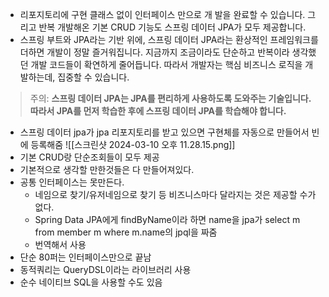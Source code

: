 - 리포지토리에 구현 클래스 없이 인터페이스 만으로 개 발을 완료할 수 있습니다. 그리고 반복 개발해온 기본 CRUD 기능도 스프링 데이터 JPA가 모두 제공합니다.
- 스프링 부트와 JPA라는 기반 위에, 스프링 데이터 JPA라는 환상적인 프레임워크를 더하면 개발이 정말 즐거워집니다. 지금까지 조금이라도 단순하고 반복이라 생각했던 개발 코드들이 확연하게 줄어듭니다. 따라서 개발자는 핵심 비즈니스 로직을 개발하는데, 집중할 수 있습니다.

>주의: **스프링 데이터 JPA는 JPA를 편리하게 사용하도록 도와주는 기술입니다. 따라서 JPA를 먼저 학습한 후에 스프링 데이터 JPA를 학습해야 합니다.**

- 스프링 데이터 jpa가 jpa 리포지토리를 받고 있으면 구현체를 자동으로 만들어서 빈에 등록해줌
![[스크린샷 2024-03-10 오후 11.28.15.png]]
- 기본 CRUD랑 단순조회들이 모두 제공
- 기본적으로 생각할 만한것들은 다 만들어져있다.
- 공통 인터페이스는 못만든다.
	- 네임으로 찾기/유저네임으로 찾기 등 비즈니스마다 달라지는 것은 제공할 수가 없다.
	- Spring Data JPA에게 findByName이라 하면 name을 jpa가 select m from member m where m.name의 jpql을 짜줌	
	- 번역해서 사용
- 단순 80퍼는 인터페이스만으로 끝남
- 동적쿼리는 QueryDSL이라는 라이브러리 사용
- 순수 네이티브 SQL을 사용할 수도 있음
